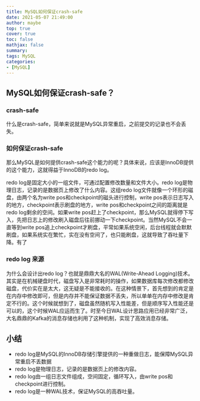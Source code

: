 ```yaml
---
title: MySQL如何保证crash-safe
date: 2021-05-07 21:49:00
author: maybe
top: true
cover: true
toc: false
mathjax: false
summary:
tags: MySQL
categories:
- [MySQL]
---
```


## MySQL如何保证crash-safe？

### crash-safe

什么是crash-safe，简单来说就是MySQL异常重启，之前提交的记录也不会丢失。

### 如何保证crash-safe

那么MySQL是如何提供crash-safe这个能力的呢？具体来说，应该是InnoDB提供的这个能力，这就得益于InnoDB的redo log。

redo log是固定大小的一组文件，可通过配置修改数量和文件大小。redo log是物理日志，记录的是数据页上修改了什么内容。这组redo log文件就像一个环形的磁盘，由两个名为write pos和checkpoint的磁头进行控制，write pos表示日志写入的地方，checkpoint表示刷盘的地方，write pos和checkpoint之间的距离就是redo log剩余的空间。如果write pos赶上了checkpoint，那么MySQL就得停下写入，先把日志上的修改刷入磁盘后往前挪动一下checkpoint。当然MySQL不会一直等到write pos追上checkpoint才刷盘，平常如果系统空闲，后台线程就会默默刷盘，如果系统实在繁忙，实在没有空间了，也只能刷盘，这就导致了吞吐量下降。有了

### redo log 来源

为什么会设计出redo log？也就是鼎鼎大名的WAL(Write-Ahead Logging)技术。其实是在机械硬盘时代，磁盘写入是非常耗时的操作，如果数据库每次修改都修改磁盘，代价实在是太大，这无疑是不能接收的。在这种情景下，首先想到的肯定是在内存中修改即可，但是内存并不能保证数据不丢失，所以单单在内存中修改是肯定不行的。这个时候就想到了，磁盘虽然随机写入性能差，但是顺序写入性能还是可以的，这个时候WAL应运而生了。时至今日WAL设计思路应用已经非常广泛，大名鼎鼎的Kafka的消息存储也利用了这种机制，实现了高效消息存储。

## 小结

* redo log是MySQL的InnoDB存储引擎提供的一种重做日志，能保障MySQL异常重启不丢数据
* redo log是物理日志，记录的是数据页上的修改内容。
* redo log由一组日志文件组成，空间固定，循环写入，由write pos和checkpoint进行控制。
* redo log是一种WAL技术，保证MySQL的高吞吐量。
